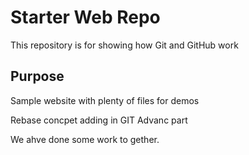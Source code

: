 # Starter Web Repo

This repository is for showing how Git and GitHub work

## Purpose

Sample website with plenty of files for demos

Rebase concpet adding in GIT Advanc part


We ahve done some work to gether.
